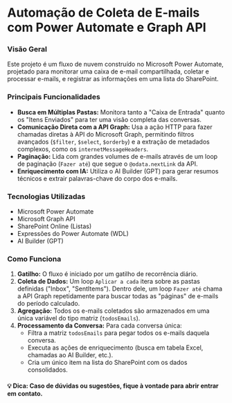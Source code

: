 # Automação de Coleta de E-mails com Power Automate e Graph API

### Visão Geral

Este projeto é um fluxo de nuvem construído no Microsoft Power Automate, projetado para monitorar uma caixa de e-mail compartilhada, coletar e processar e-mails, e registrar as informações em uma lista do SharePoint.

### Principais Funcionalidades

- **Busca em Múltiplas Pastas:** Monitora tanto a "Caixa de Entrada" quanto os "Itens Enviados" para ter uma visão completa das conversas.
- **Comunicação Direta com a API Graph:** Usa a ação HTTP para fazer chamadas diretas à API do Microsoft Graph, permitindo filtros avançados (`$filter`, `$select`, `$orderby`) e a extração de metadados complexos, como os `internetMessageHeaders`.
- **Paginação:** Lida com grandes volumes de e-mails através de um loop de paginação (`Fazer até`) que segue o `@odata.nextLink` da API.
- **Enriquecimento com IA:** Utiliza o AI Builder (GPT) para gerar resumos técnicos e extrair palavras-chave do corpo dos e-mails.

### Tecnologias Utilizadas

-   Microsoft Power Automate
-   Microsoft Graph API
-   SharePoint Online (Listas)
-   Expressões do Power Automate (WDL)
-   AI Builder (GPT)

### Como Funciona

1.  **Gatilho:** O fluxo é iniciado por um gatilho de recorrência diário.
2.  **Coleta de Dados:** Um loop `Aplicar a cada` itera sobre as pastas definidas ("Inbox", "SentItems"). Dentro dele, um loop `Fazer até` chama a API Graph repetidamente para buscar todas as "páginas" de e-mails do período calculado.
3.  **Agregação:** Todos os e-mails coletados são armazenados em uma única variável do tipo matriz (`todosEmails`).
4.  **Processamento da Conversa:** Para cada conversa única:
    * Filtra a matriz `todosEmails` para pegar todos os e-mails daquela conversa.
    * Executa as ações de enriquecimento (busca em tabela Excel, chamadas ao AI Builder, etc.).
    * Cria um único item na lista do SharePoint com os dados consolidados.

#### 💡 Dica: Caso de dúvidas ou sugestões, fique à vontade para abrir entrar em contato.
